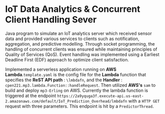 # IoT Data Analytics & Concurrent Client Handling Sever
Java program to simulate an IoT analytics server which received sensor data and provided various services to clients such as notification, aggregation, and predictive modelling. Through socket programming, the handling of concurrent clients was ensured while maintaining principles of Quality of Services (QoS). Event handling was implemented using a Earliest Deadline First (EDF) approach to optimize client satisfaction.

Implemented a serverless application running on **AWS Lambda**.`template.yaml` is the config file for the **Lambda** function that specifies the **ReST API path** : `\lmbdafn`, and the **Handler** : `cpen221.mp3.lambda.Function::handleRequest`.
Then utilized **AWS's** `sam` to build and deploy `mp3-Erling` on AWS. Currently the lambda function is triggered at the endpoint `https://2a9yquga3f.execute-api.us-east-2.amazonaws.com/default/IoT_Prediction_Overhead/lmbdafn` with a `HTTP GET`  request with three parameters. This endpoint is hit by a `PredictorThread`.
